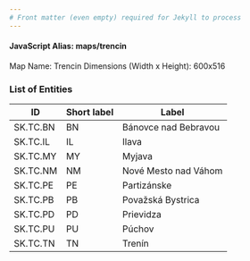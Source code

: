 ```yaml
---
# Front matter (even empty) required for Jekyll to process
---
```


#### JavaScript Alias: maps/trencin

Map Name: Trencin
Dimensions (Width x Height): 600x516





### List of Entities

ID | Short label | Label
---|---|---|
SK.TC.BN|BN|Bánovce nad Bebravou
SK.TC.IL|IL|Ilava
SK.TC.MY|MY|Myjava
SK.TC.NM|NM|Nové Mesto nad Váhom
SK.TC.PE|PE|Partizánske
SK.TC.PB|PB|Považská Bystrica
SK.TC.PD|PD|Prievidza
SK.TC.PU|PU|Púchov
SK.TC.TN|TN|Trenín

